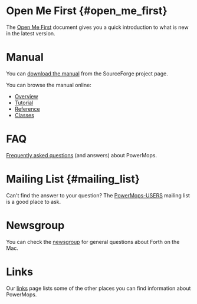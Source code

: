 Open Me First {#open_me_first}
=============

The [Open Me First](OpenMeFirst "wikilink") document gives you a quick
introduction to what is new in the latest version.

Manual
======

You can [download the
manual](http://sourceforge.net/project/showfiles.php?group_id=152075)
from the SourceForge project page.

You can browse the manual online:

-   [Overview](Overview "wikilink")
-   [Tutorial](Tutorial "wikilink")
-   [Reference](Reference "wikilink")
-   [Classes](Classes "wikilink")

FAQ
===

[Frequently asked
questions](http://powermops.sourceforge.net/index.php/FAQ) (and answers)
about PowerMops.

Mailing List {#mailing_list}
============

Can\'t find the answer to your question? The
[PowerMops-USERS](http://lists.sourceforge.net/lists/listinfo/powermops-users)
mailing list is a good place to ask.

Newsgroup
=========

You can check the [newsgroup](news://comp.lang.forth.mac) for general
questions about Forth on the Mac.

Links
=====

Our [links](links "wikilink") page lists some of the other places you
can find information about PowerMops.
